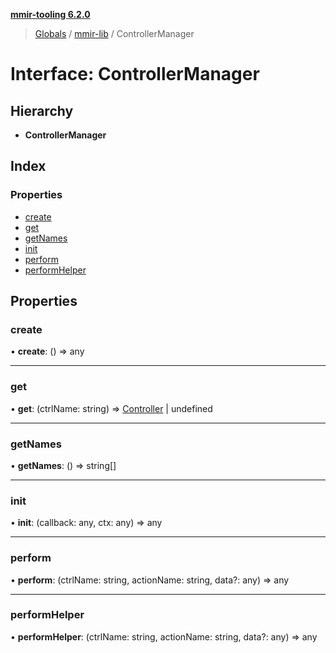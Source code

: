 **[mmir-tooling 6.2.0](../README.md)**

> [Globals](../README.md) / [mmir-lib](../modules/mmir_lib.md) / ControllerManager

# Interface: ControllerManager

## Hierarchy

* **ControllerManager**

## Index

### Properties

* [create](mmir_lib.controllermanager.md#create)
* [get](mmir_lib.controllermanager.md#get)
* [getNames](mmir_lib.controllermanager.md#getnames)
* [init](mmir_lib.controllermanager.md#init)
* [perform](mmir_lib.controllermanager.md#perform)
* [performHelper](mmir_lib.controllermanager.md#performhelper)

## Properties

### create

•  **create**: () => any

___

### get

•  **get**: (ctrlName: string) => [Controller](../classes/mmir_lib.controller.md) \| undefined

___

### getNames

•  **getNames**: () => string[]

___

### init

•  **init**: (callback: any, ctx: any) => any

___

### perform

•  **perform**: (ctrlName: string, actionName: string, data?: any) => any

___

### performHelper

•  **performHelper**: (ctrlName: string, actionName: string, data?: any) => any
